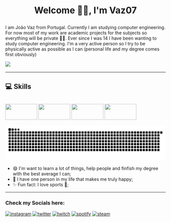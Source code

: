 # <p align=center> Welcome 👋🏼, I'm Vaz07 </p>

 I am João Vaz from Portugal. Currently I am studying computer engineering. For now most of my work are academic projects for the subjects so everything will be private 🤷‍♂️. Ever since I was 14 I have been wanting to study computer engineering. I'm a very active person so I try to be physically active as possible as I can (personal life and my degree comes first obviously)
 
<div style=" display: inline-block">
 <img src= "https://github-readme-stats.vercel.app/api?username=Vaz07&theme=dark&show_icons=true&include_all_commits=true&count_private=true" />
</div>

---
## 💻 Skills
<div style=" display: inline-block"><br>
 <img height="50" width="100" src="https://cdn.jsdelivr.net/gh/devicons/devicon/icons/python/python-original.svg" />
 <img height="50" width="100" src="https://cdn.jsdelivr.net/gh/devicons/devicon/icons/java/java-original-wordmark.svg" />
 <img height="50" width="100" src="https://cdn.jsdelivr.net/gh/devicons/devicon/icons/matlab/matlab-original.svg" />
 <img height="50" width="100" src="https://cdn.jsdelivr.net/gh/devicons/devicon/icons/numpy/numpy-original.svg" />
</div>

![Snake animation](https://github.com/Vaz07/Vaz07/blob/output/github-contribution-grid-snake.svg)

* 😄 I'm want to learn a lot of things, help people and finfish my degree with the best average I can;
* 🥰 I have one person in my life that makes me truly happy;
* ✨ Fun fact: I love sports 🏀; 
---
### **Check my Socials here:**

 [<img src='https://img.shields.io/badge/Instagram-E4405F?style=for-the-badge&logo=instagram&logoColor=white' alt='instagram' height='30' >](https://www.instagram.com/jvaz010/?hl=pt)
  [<img src='https://img.shields.io/badge/Twitter-1DA1F2?style=for-the-badge&logo=twitter&logoColor=white' alt='twitter' height='30'>](https://twitter.com/Jvaz010)
  [<img src='https://img.shields.io/badge/Twitch-9146FF?style=for-the-badge&logo=twitch&logoColor=white' alt='twitch' height='30'>](https://www.twitch.tv/vaz010)
  [<img src='https://img.shields.io/badge/Spotify-1ED760?&style=for-the-badge&logo=spotify&logoColor=white' alt='spotify' height='30'>](https://open.spotify.com/user/21mbufsyjhclyqebmrtfxljdq)
  [<img src='https://img.shields.io/badge/Steam-000000?style=for-the-badge&logo=steam&logoColor=white' alt='steam' height='30'>](https://steamcommunity.com/profiles/76561198263199752/)
  

